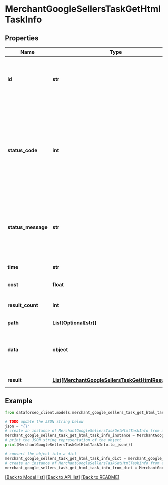 # MerchantGoogleSellersTaskGetHtmlTaskInfo


## Properties

Name | Type | Description | Notes
------------ | ------------- | ------------- | -------------
**id** | **str** | task identifier unique task identifier in our system in the UUID format | [optional] 
**status_code** | **int** | status code of the task generated by DataForSEO, can be within the following range: 10000-60000 you can find the full list of the response codes here | [optional] 
**status_message** | **str** | informational message of the task you can find the full list of general informational messages here | [optional] 
**time** | **str** | execution time, seconds | [optional] 
**cost** | **float** | total tasks cost, USD | [optional] 
**result_count** | **int** | number of elements in the result array | [optional] 
**path** | **List[Optional[str]]** | URL path | [optional] 
**data** | **object** | contains the same parameters that you specified in the POST request | [optional] 
**result** | [**List[MerchantGoogleSellersTaskGetHtmlResultInfo]**](MerchantGoogleSellersTaskGetHtmlResultInfo.md) | array of results | [optional] 

## Example

```python
from dataforseo_client.models.merchant_google_sellers_task_get_html_task_info import MerchantGoogleSellersTaskGetHtmlTaskInfo

# TODO update the JSON string below
json = "{}"
# create an instance of MerchantGoogleSellersTaskGetHtmlTaskInfo from a JSON string
merchant_google_sellers_task_get_html_task_info_instance = MerchantGoogleSellersTaskGetHtmlTaskInfo.from_json(json)
# print the JSON string representation of the object
print(MerchantGoogleSellersTaskGetHtmlTaskInfo.to_json())

# convert the object into a dict
merchant_google_sellers_task_get_html_task_info_dict = merchant_google_sellers_task_get_html_task_info_instance.to_dict()
# create an instance of MerchantGoogleSellersTaskGetHtmlTaskInfo from a dict
merchant_google_sellers_task_get_html_task_info_from_dict = MerchantGoogleSellersTaskGetHtmlTaskInfo.from_dict(merchant_google_sellers_task_get_html_task_info_dict)
```
[[Back to Model list]](../README.md#documentation-for-models) [[Back to API list]](../README.md#documentation-for-api-endpoints) [[Back to README]](../README.md)


